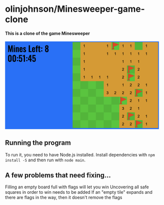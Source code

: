 # olinjohnson/Minesweeper-game-clone
#### This is a clone of the game Minesweeper

![Minesweeper game photo](photo.png)

## Running the program
To run it, you need to have Node.js installed. 
Install dependencies with ```npm install -S``` and then run with ```node main```.

## A few problems that need fixing...
Filling an empty board full with flags will let you win
Uncovering all safe squares in order to win needs to be added
If an "empty tile" expands and there are flags in the way, then it doesn't remove the flags
